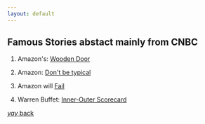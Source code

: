 ```yaml
---
layout: default
---
```


## Famous Stories abstact mainly from CNBC

1. Amazon's: [Wooden Door](https://www.cnbc.com/2018/01/23/jeff-bezos-first-desk-at-amazon-was-made-of-a-wooden-door.html)
 
2. Amazon: [Don't be typical](https://www.cnbc.com/2021/04/15/lesson-from-jeff-bezos-last-letter-as-amazon-ceo-dont-be-typical.html)
 
3. Amazon will [Fail](https://www.cnbc.com/2018/11/15/bezos-tells-employees-one-day-amazon-will-fail-and-to-stay-hungry.html)

4. Warren Buffet: [Inner-Outer Scorecard](https://www.inc.com/marcel-schwantes/warren-buffett-says-he-became-a-self-made-billionaire-because-he-played-by-1-simple-rule-of-life-which-most-people-dont.html)

[_yay_ back](https://suryanshthakur001.github.io/caLt3chKinG/misc.html)
